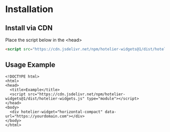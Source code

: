 <script setup>
import { version } from "../package.json";
</script>

# Installation

## Install via CDN
Place the script below in the \<head>
```html
<script src="https://cdn.jsdelivr.net/npm/hotelier-widgets@1/dist/hotelier-widgets.js"></script>">
```

## Usage Example
```html{5,8}
<!DOCTYPE html>
<html>
<head>
  <title>Example</title>
  <script src="https://cdn.jsdelivr.net/npm/hotelier-widgets@1/dist/hotelier-widgets.js" type="module"></script>
</head>
<body>
  <div hotelier-widget="horizontal-compact" data-url="https://yourdomain.com"></div>
</body>
</html>
```